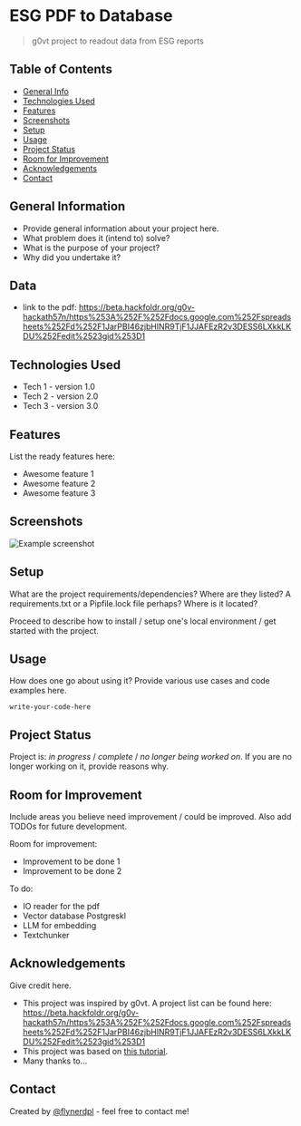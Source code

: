 # ESG PDF to Database
> g0vt project to readout data from ESG reports

## Table of Contents
* [General Info](#general-information)
* [Technologies Used](#technologies-used)
* [Features](#features)
* [Screenshots](#screenshots)
* [Setup](#setup)
* [Usage](#usage)
* [Project Status](#project-status)
* [Room for Improvement](#room-for-improvement)
* [Acknowledgements](#acknowledgements)
* [Contact](#contact)
<!-- * [License](#license) -->


## General Information
- Provide general information about your project here.
- What problem does it (intend to) solve?
- What is the purpose of your project?
- Why did you undertake it?

## Data
- link to the pdf: https://beta.hackfoldr.org/g0v-hackath57n/https%253A%252F%252Fdocs.google.com%252Fspreadsheets%252Fd%252F1JarPBI46zjbHlNR9TjF1JJAFEzR2v3DESS6LXkkLKDU%252Fedit%2523gid%253D1


## Technologies Used
- Tech 1 - version 1.0
- Tech 2 - version 2.0
- Tech 3 - version 3.0


## Features
List the ready features here:
- Awesome feature 1
- Awesome feature 2
- Awesome feature 3


## Screenshots
![Example screenshot](./img/screenshot.png)
<!-- If you have screenshots you'd like to share, include them here. -->


## Setup
What are the project requirements/dependencies? Where are they listed? A requirements.txt or a Pipfile.lock file perhaps? Where is it located?

Proceed to describe how to install / setup one's local environment / get started with the project.


## Usage
How does one go about using it?
Provide various use cases and code examples here.

`write-your-code-here`


## Project Status
Project is: _in progress_ / _complete_ / _no longer being worked on_. If you are no longer working on it, provide reasons why.


## Room for Improvement
Include areas you believe need improvement / could be improved. Also add TODOs for future development.

Room for improvement:
- Improvement to be done 1
- Improvement to be done 2

To do:
- IO reader for the pdf
- Vector database Postgreskl
- LLM for embedding
- Textchunker


## Acknowledgements
Give credit here.
- This project was inspired by g0vt. A project list can be found here: https://beta.hackfoldr.org/g0v-hackath57n/https%253A%252F%252Fdocs.google.com%252Fspreadsheets%252Fd%252F1JarPBI46zjbHlNR9TjF1JJAFEzR2v3DESS6LXkkLKDU%252Fedit%2523gid%253D1 
- This project was based on [this tutorial](https://www.example.com).
- Many thanks to...


## Contact
Created by [@flynerdpl](https://www.flynerd.pl/) - feel free to contact me!


<!-- Optional -->
<!-- ## License -->
<!-- This project is open source and available under the [... License](). -->

<!-- You don't have to include all sections - just the one's relevant to your project -->

